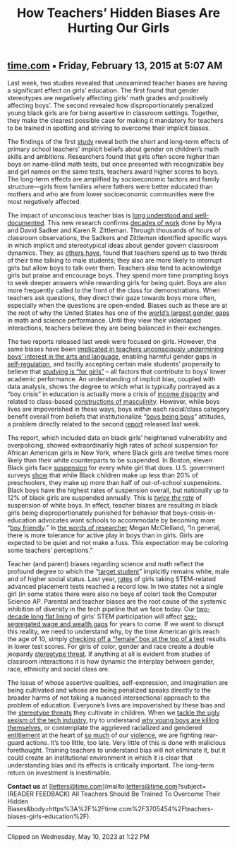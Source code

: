 ﻿---
backlinks:
- title: Jesse Stommel on ungrading
  url: /memex/sense/Teaching/stommel-ungrading.html
- title: Teacher Biases
  url: /memex/sense/Teaching/teacher-biases.html
title: "How Teachers\u2019 Hidden Biases Are Hurting Our Girls"
---
## [time.com](https://time.com/3705454/teachers-biases-girls-education/) ▪ Friday, February 13, 2015 at 5:07 AM

Last week, two studies revealed that unexamined teacher biases are having a significant effect on girls’ education. The first found that gender stereotypes are negatively affecting girls’ math grades and positively affecting boys’. The second revealed how disproportionately penalized young black girls are for being assertive in classroom settings. Together, they make the clearest possible case for making it mandatory for teachers to be trained in spotting and striving to overcome their implicit biases.

The findings of the first [study](http://www.nber.org/papers/w20909) reveal both the short and long-term effects of primary school teachers’ implicit beliefs about gender on children’s math skills and ambitions. Researchers found that girls often score higher than boys on name-blind math tests, but once presented with recognizable boy and girl names on the same tests, teachers award higher scores to boys. The long-term effects are amplified by socioeconomic factors and family structure—girls from families where fathers were better educated than mothers and who are from lower socioeconomic communities were the most negatively affected.

The impact of unconscious teacher bias is [long understood and well-documented](http://www.ncbi.nlm.nih.gov/pmc/articles/PMC3057475/#R8). This new research confirms [decades of work](http://www.amazon.com/Still-Failing-Fairness-Gender-Cheats/dp/1416552472) done by Myra and David Sadker and Karen R. Zittleman. Through thousands of hours of classroom observations, the Sadkers and Zittleman identified specific ways in which implicit and stereotypical ideas about gender govern classroom dynamics. They, as [others have](http://www.amazon.com/Language-Gender-Reader-2nd-Edition/dp/1405191279), found that teachers spend up to two thirds of their time talking to male students; they also are more likely to interrupt girls but allow boys to talk over them. Teachers also tend to acknowledge girls but praise and encourage boys. They spend more time prompting boys to seek deeper answers while rewarding girls for being quiet. Boys are also more frequently called to the front of the class for demonstrations. When teachers ask questions, they direct their gaze towards boys more often, especially when the questions are open-ended. Biases such as these are at the root of why the United States has one of the [world’s largest gender gaps](http://www.nytimes.com/interactive/2013/02/04/science/girls-lead-in-science-exam-but-not-in-the-united-states.html) in math and science performance. Until they view their videotaped interactions, teachers believe they are being balanced in their exchanges.

The two reports released last week were focused on girls. However, the same biases have been [implicated in teachers unconsciously undermining boys’ interest in the arts and language](http://www.idra.org/IDRA_Newsletter/September_2006_Student_Success/Unmasking_Gender_Bias/), enabling harmful gender gaps in [self-regulation](http://oregonstate.edu/ua/ncs/archives/2013/may/%E2%80%9Cboys-will-be-boys%E2%80%9D-us-not-asia), and tacitly accepting certain male students’ propensity to believe that [studying is “for girls”](https://books.google.com/books?id=PzqP2b3XVrMC&pg=PA79&lpg=PA79&dq=school+is+for+girls+construction+of+working+class+masculinity&source=bl&ots=6FZn_i-iR8&sig=au6xjfcqT8SxxOvsJELcMfrMjnQ&hl=en&sa=X&ei=xu3YVIOfBcjDggS2jYGYAQ&ved=0CC8Q6AEwAQ#v=onepage&q=school%20is%20for%20girls%20construction%20of%20working%20class%20masculinity&f=false) – all factors that contribute to boys’ lower academic performance. An understanding of implicit bias, coupled with data analysis, shows the degree to which what is typically portrayed as a “boy crisis” in education is actually more a crisis of [income disparity](http://www.boston.com/news/local/massachusetts/2014/11/15/black-and-latino-boys-fall-behind-boston-schools-new-study-shows/GFQqT35YbzbUixXSUF2EmM/story.html) and related to class-based [constructions of masculinity](http://quod.lib.umich.edu/cgi/t/text/text-idx?cc=mfsfront;c=mfs;c=mfsfront;idno=ark5583.0014.001;g=mfsg;rgn=main;view=text;xc=1). However, while boys lives are impoverished in these ways, boys _within_ each racial/class category benefit overall from beliefs that institutionalize “[boys being boys](http://www.education.com/reference/article/gender-bias-in-teaching/)” attitudes, a problem directly related to the second [report](http://www.law.columbia.edu/null/download?&exclusive=filemgr.download&file_id=613546) released last week.

The report, which included data on black girls’ heightened vulnerability and overpolicing, showed extraordinarily high rates of school suspension for African American girls in New York, where Black girls are twelve times more likely than their white counterparts to be suspended. In Boston, eleven Black girls face [suspension](http://www.thedailybeast.com/articles/2015/02/05/black-girls-suspended-6-times-more-often.html) for every white girl that does. U.S. government surveys [show](https://time.com/wp-content/uploads/2015/02/crdc-school-discipline-snapshot.pdf) that while Black children make up less than 20% of preschoolers, they make up more than half of out-of-school suspensions. Black boys have the highest rates of suspension overall, but nationally up to 12% of black girls are suspended annually. This is _[twice the rate](https://time.com/wp-content/uploads/2015/02/crdc-discipline-snapshot.pdf?utm_source=JFSF+Newsletter&utm_campaign=0f6e101c7e-Newsletter_July_2013&utm_medium=email&utm_term=0_2ce9971b29-0f6e101c7e-195307941)_ of suspension of white boys. In effect, teacher biases are resulting in black girls being disproportionately punished for behavior that boys-crisis-in-education advocates want schools to accommodate by becoming more “[boy friendly](http://www.educationworld.com/a_issues/chat/chat231.shtml).” In [the words of researcher](http://oregonstate.edu/ua/ncs/archives/2013/may/%E2%80%9Cboys-will-be-boys%E2%80%9D-us-not-asia) Megan McClelland, “In general, there is more tolerance for active play in boys than in girls. Girls are expected to be quiet and not make a fuss. This expectation may be coloring some teachers’ perceptions.”

Teacher (and parent) biases regarding science and math reflect the profound degree to which the “[target student](http://onlinelibrary.wiley.com/doi/10.1002/tea.3660240107/abstract)” implicitly remains white, male and of higher social status. Last year, [rates](http://blogs.edweek.org/edweek/curriculum/2014/01/girls_african_americans_and_hi.html) of girls taking STEM-related advanced placement tests reached a record low. In two states not a single girl (in some states there were also no boys of color) took the Computer Science AP. Parental and teacher biases are the root cause of the systemic inhibition of diversity in the tech pipeline that we face today. Our [two-decade long flat lining](http://thinkprogress.org/economy/2013/09/10/2599491/women-stem/) of girls’ STEM participation will affect [sex-segregated wage and wealth gaps](https://global.oup.com/academic/product/shortchanged-9780195367690?cc=us&lang=en&) for years to come. If we want to disrupt this reality, we need to understand why, by the time American girls reach the age of 10, simply [checking off a “female” box at the top of a test](https://www.academia.edu/806308/The_role_of_stereotype_threats_in_undermining_girls_and_womens_performance_and_interest_in_STEM_fields) results in lower test scores. For girls of color, gender and race create a double jeopardy [stereotype threat](http://www.reducingstereotypethreat.org/definition.html). If anything at all is evident from studies of classroom interactions it is how dynamic the interplay between gender, race, ethnicity and social class are.

The issue of whose assertive qualities, self-expression, and imagination are being cultivated and whose are being penalized speaks directly to the broader harms of not taking a nuanced intersectional approach to the problem of education. Everyone’s lives are impoverished by these bias and the [stereotype threats](http://www.reducingstereotypethreat.org/definition.html) they cultivate in children. When we [tackle the ugly sexism of the tech industry](http://www.newsweek.com/2015/02/06/what-silicon-valley-thinks-women-302821.html), try to understand [why young boys are killing themselves](http://triplehelixblog.com/2014/08/the-effects-of-masculine-stereotypes-on-male-suicide-depression/), or contemplate the aggrieved racialized and gendered [entitlement](http://www.nytimes.com/2013/11/24/books/review/angry-white-men-by-michael-kimmel.html?pagewanted=all) at the heart of [so much](http://www.motherjones.com/politics/2014/11/science-of-racism-prejudice) of our [violence](http://www.nytimes.com/2015/02/03/opinion/to-stop-violence-start-at-home.html), we are fighting rear-guard actions. It’s too little, too late. Very little of this is done with malicious forethought. Training teachers to understand bias will not eliminate it, but it could create an institutional environment in which it is clear that understanding bias and its effects is critically important. The long-term return on investment is inestimable.

**Contact us** at [letters@time.com](mailto:letters@time.com?subject=(READER FEEDBACK) All Teachers Should Be Trained To Overcome Their Hidden Biases&body=https%3A%2F%2Ftime.com%2F3705454%2Fteachers-biases-girls-education%2F).

---

Clipped on Wednesday, May 10, 2023 at 1:22 PM